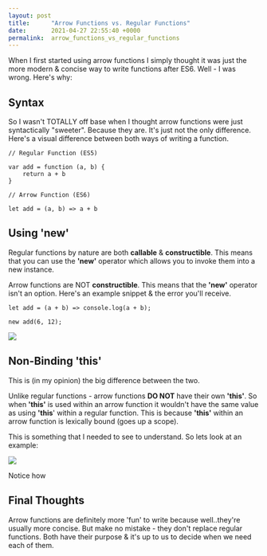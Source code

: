 ```yaml
---
layout: post
title:      "Arrow Functions vs. Regular Functions"
date:       2021-04-27 22:55:40 +0000
permalink:  arrow_functions_vs_regular_functions
---
```



When I first started using arrow functions I simply thought it was just the more modern & concise way to write functions after ES6. Well - I was wrong. Here's why:

## Syntax

So I wasn't TOTALLY off base when I thought arrow functions were just syntactically "sweeter". Because they are. It's just not the only difference. Here's a visual difference between both ways of writing a function.

```
// Regular Function (ES5)

var add = function (a, b) {
    return a + b
}

// Arrow Function (ES6)

let add = (a, b) => a + b
```

## Using 'new'

Regular functions by nature are both **callable** & **constructible**. This means that you can use the **'new'** operator which allows you to invoke them into a new instance.

Arrow functions are NOT **constructible**. This means that the **'new'** operator isn't an option. Here's an example snippet & the error you'll receive.

```
let add = (a + b) => console.log(a + b);

new add(6, 12);
```

![](https://i.ibb.co/TPrVjJM/arrow-function-new-keyword.png)

## Non-Binding 'this'

This is (in my opinion) the big difference between the two. 

Unlike regular functions - arrow functions **DO NOT** have their own **'this'**. So when **'this'** is used within an arrow function it wouldn't have the same value as using **'this**' within a regular function. This is because **'this'** within an arrow function is lexically bound (goes up a scope). 

This is something that I needed to see to understand. So lets look at an example:

![](https://i.ibb.co/fNBdyZY/arrow-function-this.png)

Notice how

## Final Thoughts

Arrow functions are definitely more 'fun' to write because well..they're usually more concise. But make no mistake - they don't replace regular functions. Both have their purpose & it's up to us to decide when we need each of them.
